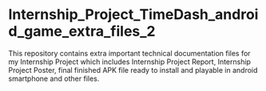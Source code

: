 # Internship_Project_TimeDash_android_game_extra_files_2
This repository contains extra important technical documentation files for my Internship Project which includes Internship Project Report, Internship Project Poster, final finished APK file ready to install and playable in android smartphone and other files.
